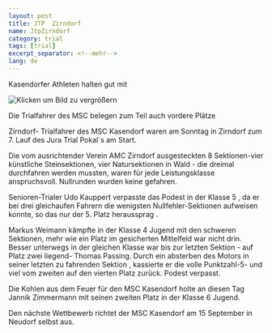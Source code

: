 ```yaml
---
layout: post
title: JTP  Zirndorf
name: JtpZirndorf
category: trial
tags: [trial]
excerpt_separator: <!--mehr-->
lang: de
---
```


Kasendorfer Athleten halten gut mit

![Klicken um Bild zu vergrößern](https://lh3.googleusercontent.com/ioiNY3FUtRo0rUvQ9z0diMYP2tQEZHghc14-Sp8g4fE=w678-h509-no)

<!--mehr-->

Die Trialfahrer des MSC belegen zum Teil auch vordere Plätze

Zirndorf- Trialfahrer des MSC Kasendorf waren am Sonntag in Zirndorf zum 7. Lauf des Jura Trial Pokal´s am Start.

Die vom  ausrichtender Verein AMC Zirndorf ausgesteckten 8 Sektionen-vier künstliche Steinsektionen, vier Natursektionen in Wald - die dreimal durchfahren werden mussten, waren für jede Leistungsklasse anspruchsvoll. Nullrunden wurden keine gefahren.

Senioren-Trialer Udo Kauppert verpasste das Podest in der Klasse 5 , da er bei drei gleichaufen Fahrern die wenigsten Nullfehler-Sektionen aufweisen konnte, so das nur der 5. Platz heraussprag .

Markus Weimann kämpfte in der Klasse 4 Jugend mit den schweren Sektionen, mehr wie ein Platz im gesicherten Mittelfeld war nicht drin. Besser unterwegs in der gleichen Klasse war bis zur letzten Sektion - auf Platz zwei liegend- Thomas Passing. Durch ein absterben des Motors in seiner letzten zu fahrenden Sektion , kassierte er die volle Punktzahl-5- und viel vom zweiten auf den vierten Platz zurück. Podest verpasst.

Die Kohlen aus dem Feuer für den MSC  Kasendorf  holte an diesen Tag Jannik Zimmermann mit seinen zweiten Platz in der Klasse 6 Jugend.

Den  nächste Wettbewerb richtet der MSC Kasendorf am 15 September in Neudorf selbst aus.
